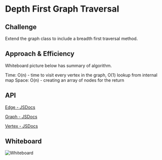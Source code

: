 # Depth First Graph Traversal

## Challenge
Extend the graph class to include a breadth first traversal method.

## Approach & Efficiency
Whiteboard picture below has summary of algorithm.

Time: O(n) - time to visit every vertex in the graph, O(1) lookup from internal map
Space: O(n) - creating an array of nodes for the return

## API
[Edge - JSDocs](https://annethor.github.io/data-structures-and-algorithms/out/edge.js.html)

[Graph - JSDocs](https://annethor.github.io/data-structures-and-algorithms/out/graph.js.html)

[Vertex - JSDocs](https://annethor.github.io/data-structures-and-algorithms/out/vertex.js.html)

## Whiteboard

![Whiteboard](./bfGraph.png)
